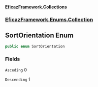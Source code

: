 #### [EficazFramework.Collections](EficazFrameworkCollections.md 'EficazFramework Collections')
### [EficazFramework.Enums.Collection](EficazFrameworkCollections.md#EficazFramework.Enums.Collection 'EficazFramework.Enums.Collection')

## SortOrientation Enum

```csharp
public enum SortOrientation
```
### Fields

<a name='EficazFramework.Enums.Collection.SortOrientation.Asceding'></a>

`Asceding` 0

<a name='EficazFramework.Enums.Collection.SortOrientation.Descending'></a>

`Descending` 1